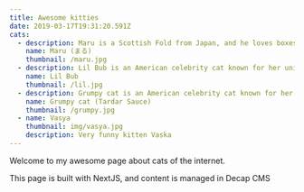 ```yaml
---
title: Awesome kitties
date: 2019-03-17T19:31:20.591Z
cats:
  - description: Maru is a Scottish Fold from Japan, and he loves boxes.
    name: Maru (まる)
    thumbnail: /maru.jpg
  - description: Lil Bub is an American celebrity cat known for her unique appearance.
    name: Lil Bub
    thumbnail: /lil.jpg
  - description: Grumpy cat is an American celebrity cat known for her grumpy appearance.
    name: Grumpy cat (Tardar Sauce)
    thumbnail: /grumpy.jpg
  - name: Vasya
    thumbnail: img/vasya.jpg
    description: Very funny kitten Vaska
---
```

Welcome to my awesome page about cats of the internet. 

This page is built with NextJS, and content is managed in Decap CMS